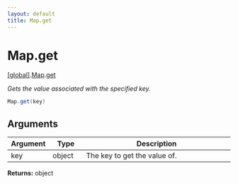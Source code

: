 ```yaml
---
layout: default
title: Map.get
---
```


# Map.get

[\[global\]]({{site.baseurl}}/docs/).[Map]({{site.baseurl}}/docs/Map/).[get]({{site.baseurl}}/docs/Map/get/)

_Gets the value associated with the specified key._

```cs
Map.get(key)
```

## Arguments

<table>
  <col width="15%">
  <col width="15%">
  <thead>
    <tr>
      <th>Argument</th>
      <th>Type</th>
      <th>Description</th>
    </tr>
  </thead>
  <tbody>
    <tr>
      <td>key</td>
      <td>object</td>
      <td>The key to get the value of.</td>
    </tr>
  </tbody>
</table>

**Returns:** object
